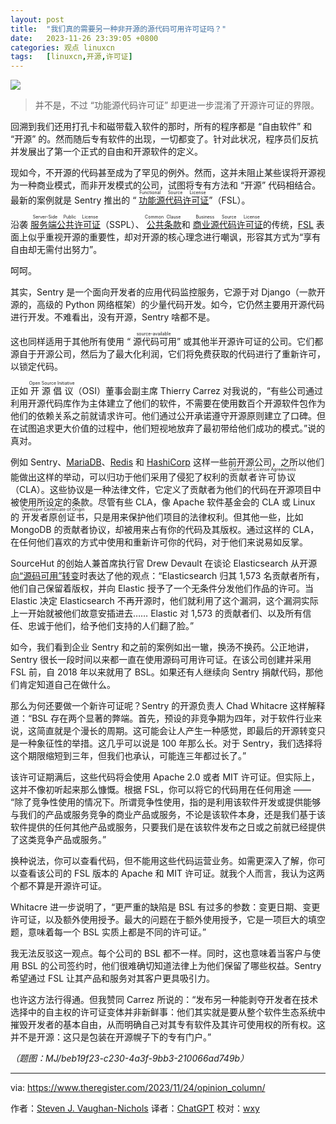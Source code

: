 ```yaml
---
layout: post
title:	"我们真的需要另一种非开源的源代码可用许可证吗？"
date:	2023-11-26 23:39:05 +0800 
categories:	观点 linuxcn 
tags:	[linuxcn,开源,许可证]
---
```



![](/Asserts/Images//attachment/album/202311/26/233820r9j3x4mooj66hx6z.png)



> 
> 并不是，不过 “功能源代码许可证” 却更进一步混淆了开源许可证的界限。
> 
> 
> 


回溯到我们还用打孔卡和磁带载入软件的那时，所有的程序都是 “自由软件” 和 “开源” 的。然而随后专有软件的出现，一切都变了。针对此状况，程序员们反抗并发展出了第一个正式的自由和开源软件的定义。


现如今，不开源的代码甚至成为了罕见的例外。然而，这并未阻止某些误将开源视为一种商业模式，而非开发模式的公司，试图将专有方法和 “开源” 代码相结合。最新的案例就是 Sentry 推出的 “<ruby> <a href="https://www.theregister.com/2023/11/20/sentry_introduces_the_functional_source/">  功能源代码许可证 </a> <rt>  Functional Source License </rt></ruby>”（FSL）。


沿袭 <ruby> <a href="https://www.mongodb.com/licensing/server-side-public-license">  服务端公共许可证 </a> <rt>  Server-Side Public License </rt></ruby>（SSPL）、<ruby> <a href="https://commonsclause.com/">  公共条款 </a> <rt>  Common Clause </rt></ruby> 和 <ruby> <a href="https://mariadb.com/bsl11/">  商业源代码许可证 </a> <rt>  Business Source License </rt></ruby> 的传统，[FSL](https://fsl.software/) 表面上似乎重视开源的重要性，却对开源的核心理念进行嘲讽，形容其方式为“享有自由却无需付出努力”。


呵呵。


其实，Sentry 是一个面向开发者的应用代码监控服务，它源于对 Django（一款开源的，高级的 Python 网络框架）的少量代码开发。如今，它仍然主要用开源代码进行开发。不难看出，没有开源，Sentry 啥都不是。


这也同样适用于其他所有使用 “<ruby> 源代码可用 <rt>  source-available </rt></ruby>” 或其他半开源许可证的公司。它们都源自于开源公司，然后为了最大化利润，它们将免费获取的代码进行了重新许可，以锁定代码。


正如 <ruby> 开源倡议 <rt>  Open Source Initiative </rt></ruby>（OSI）董事会副主席 Thierry Carrez 对我说的，“有些公司通过利用开源代码库作为主体建立了他们的软件，不需要在使用数百个开源软件包作为他们的依赖关系之前就请求许可。他们通过公开承诺遵守开源原则建立了口碑。但在试图追求更大价值的过程中，他们短视地放弃了最初带给他们成功的模式。”说的真对。


例如 Sentry、[MariaDB](https://www.theregister.com/2023/05/16/mariadb_growing_pains/)、[Redis](https://www.theregister.com/2019/02/22/redis_labs_changes_license_funding_60m/) 和 [HashiCorp](https://www.theregister.com/2023/08/11/hashicorp_bsl_licence/) 这样一些前开源公司，之所以他们能做出这样的举动，可以归功于他们采用了侵犯了权利的 <ruby> 贡献者许可协议 <rt>  Contributor License Agreements </rt></ruby>（CLA）。这些协议是一种法律文件，它定义了贡献者为他们的代码在开源项目中被使用所设定的条款。尽管有些 CLA，像 Apache 软件基金会的 CLA 或 Linux 的 <ruby> 开发者原创证书 <rt>  Developer Certificate of Origin </rt></ruby>，只是用来保护他们项目的法律权利。但其他一些，比如 MongoDB 的贡献者协议，却被用来占有你的代码及其版权。通过这样的 CLA，在任何他们喜欢的方式中使用和重新许可你的代码，对于他们来说易如反掌。


SourceHut 的创始人兼首席执行官 Drew Devault 在谈论 Elasticsearch 从开源[向“源码可用”转变](https://www.theregister.com/2021/01/18/elastics_doubling_down_on_open/)时表达了他的观点：“Elasticsearch 归其 1,573 名贡献者所有，他们自己保留着版权，并向 Elastic 授予了一个无条件分发他们作品的许可。当 Elastic 决定 Elasticsearch 不再开源时，他们就利用了这个漏洞，这个漏洞实际上一开始就被他们故意安插进去…… Elastic 对 1,573 的贡献者们、以及所有信任、忠诚于他们，给予他们支持的人们翻了脸。”


如今，我们看到企业 Sentry 和之前的案例如出一辙，换汤不换药。公正地讲，Sentry 很长一段时间以来都一直在使用源码可用许可证。在该公司创建并采用 FSL 前，自 2018 年以来就用了 BSL。如果还有人继续向 Sentry 捐献代码，那他们肯定知道自己在做什么。


那么为何还要做一个新许可证呢？Sentry 的开源负责人 Chad Whitacre 这样解释道：“BSL 存在两个显著的弊端。首先，预设的非竞争期为四年，对于软件行业来说，这简直就是个漫长的周期。这可能会让人产生一种感觉，即最后的开源转变只是一种象征性的举措。这几乎可以说是 100 年那么长。对于 Sentry，我们选择将这个期限缩短到三年，但我们也承认，可能连三年都过长了。”


该许可证期满后，这些代码将会使用 Apache 2.0 或者 MIT 许可证。但实际上，这并不像初听起来那么慷慨。根据 FSL，你可以将它的代码用在任何用途 —— “除了竞争性使用的情况下。所谓竞争性使用，指的是利用该软件开发或提供能够与我们的产品或服务竞争的商业产品或服务，不论是该软件本身，还是我们基于该软件提供的任何其他产品或服务，只要我们是在该软件发布之日或之前就已经提供了这类竞争产品或服务。”


换种说法，你可以查看代码，但不能用这些代码运营业务。如需更深入了解，你可以查看该公司的 FSL 版本的 Apache 和 MIT 许可证。就我个人而言，我认为这两个都不算是开源许可证。


Whitacre 进一步说明了，“更严重的缺陷是 BSL 有过多的参数：变更日期、变更许可证，以及额外使用授予。最大的问题在于额外使用授予，它是一项巨大的填空题，意味着每一个 BSL 实质上都是不同的许可证。”


我无法反驳这一观点。每个公司的 BSL 都不一样。同时，这也意味着当客户与使用 BSL 的公司签约时，他们很难确切知道法律上为他们保留了哪些权益。Sentry 希望通过 FSL 让其产品和服务对其客户更具吸引力。


也许这方法行得通。但我赞同 Carrez 所说的：“发布另一种能剥夺开发者在技术选择中的自主权的许可证变体并非新鲜事：他们其实就是要从整个软件生态系统中摧毁开发者的基本自由，从而明确自己对其专有软件及其许可使用权的所有权。这并不是开源：这只是包装在开源幌子下的专有门户。”


*（题图：MJ/beb19f23-c230-4a3f-9bb3-210066ad749b）*




---


via: <https://www.theregister.com/2023/11/24/opinion_column/>


作者：[Steven J. Vaughan-Nichols](https://www.theregister.com/Author/Steven-J-Vaughan-Nichols) 译者：[ChatGPT](https://linux.cn/lctt/ChatGPT) 校对：[wxy](https://github.com/wxy)
